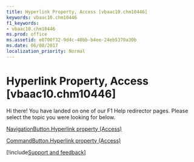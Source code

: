 ```yaml
---
title: Hyperlink Property, Access [vbaac10.chm10446]
keywords: vbaac10.chm10446
f1_keywords:
- vbaac10.chm10446
ms.prod: office
ms.assetid: e0700f32-9d4c-40bb-b4ee-24eb5370a30b
ms.date: 06/08/2017
localization_priority: Normal
---
```



# Hyperlink Property, Access [vbaac10.chm10446]

Hi there! You have landed on one of our F1 Help redirector pages. Please select the topic you were looking for below.

[NavigationButton.Hyperlink property (Access)](https://msdn.microsoft.com/library/819c9ce0-7e34-04e3-320f-4eb9e80f0d60%28Office.15%29.aspx)

[CommandButton.Hyperlink property (Access)](https://msdn.microsoft.com/library/2f5ce470-967a-450d-f661-ac1e1f370d56%28Office.15%29.aspx)

[!include[Support and feedback](~/includes/feedback-boilerplate.md)]